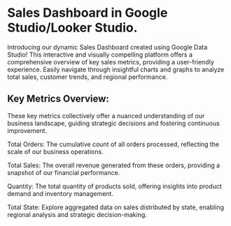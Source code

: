 # Sales Dashboard in Google Studio/Looker Studio.
Introducing our dynamic Sales Dashboard created using Google Data Studio! This interactive and visually compelling platform offers a comprehensive overview of key sales metrics, providing a user-friendly experience. Easily navigate through insightful charts and graphs to analyze total sales, customer trends, and regional performance. 

<h2>Key Metrics Overview:</h2>
These key metrics collectively offer a nuanced understanding of our business landscape, guiding strategic decisions and fostering continuous improvement.

Total Orders: The cumulative count of all orders processed, reflecting the scale of our business operations.

Total Sales: The overall revenue generated from these orders, providing a snapshot of our financial performance.

Quantity: The total quantity of products sold, offering insights into product demand and inventory management.

Total State: Explore aggregated data on sales distributed by state, enabling regional analysis and strategic decision-making.

